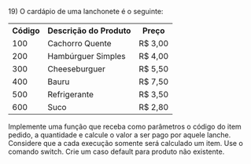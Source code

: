 ​19) ​O cardápio de uma lanchonete é o seguinte:
<table>
  <tr>
    <th>Código</th>
    <th>Descrição do Produto</th>
    <th>Preço</th>
  </tr>
  <tr>
    <td>100</td>
    <td>Cachorro Quente</td>
    <td>R$ 3,00</td>
  </tr>
  <tr>
    <td>200</td>
    <td>Hambúrguer Simples</td>
    <td>R$ 4,00</td>
  </tr>
  <tr>
    <td>300</td>
    <td>Cheeseburguer</td>
    <td>R$ 5,50</td>
  </tr>
  <tr>
    <td>400</td>
    <td>Bauru</td>
    <td>R$ 7,50</td>
  </tr>
  <tr>
    <td>500</td>
    <td>Refrigerante</td>
    <td>R$ 3,50</td>
  </tr>
  <tr>
    <td>600</td>
    <td>Suco</td>
    <td>R$ 2,80</td>
  </tr>
</table>
Implemente uma função que receba como parâmetros o código do item pedido, a quantidade e calcule o valor a ser pago por aquele lanche. Considere que a cada execução somente será calculado um item. Use o comando switch. Crie um caso default para produto não existente.

